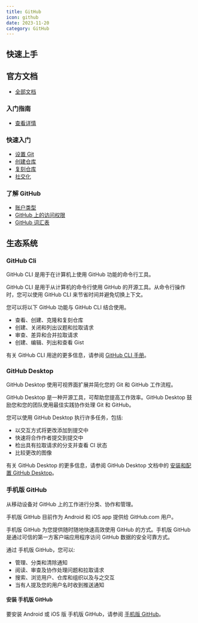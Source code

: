 ```yaml
---
title: GitHub
icon: github
date: 2023-11-20
category: GitHub
---
```


## 快速上手

<Catalog />

## 官方文档

- [全部文档](https://docs.github.com/cn/free-pro-team@latest/github)

### 入门指南

- [查看详情](https://docs.github.com/cn/free-pro-team@latest/github/getting-started-with-github)

### 快速入门

- [设置 Git](https://docs.github.com/cn/free-pro-team@latest/github/getting-started-with-github/set-up-git)
- [创建仓库](https://docs.github.com/cn/free-pro-team@latest/github/getting-started-with-github/create-a-repo)
- [复刻仓库](https://docs.github.com/cn/free-pro-team@latest/github/getting-started-with-github/fork-a-repo)
- [社交化](https://docs.github.com/cn/free-pro-team@latest/github/getting-started-with-github/be-social)

### 了解 GitHub

- [账户类型](https://docs.github.com/cn/free-pro-team@latest/github/getting-started-with-github/types-of-github-accounts)
- [GitHub 上的访问权限](https://docs.github.com/cn/free-pro-team@latest/github/getting-started-with-github/access-permissions-on-github#%E4%B8%AA%E4%BA%BA%E7%94%A8%E6%88%B7%E5%B8%90%E6%88%B7)
- [GitHub 词汇表](https://docs.github.com/cn/free-pro-team@latest/github/getting-started-with-github/github-glossary)

## 生态系统

### GitHub Cli

GitHub CLI 是用于在计算机上使用 GitHub 功能的命令行工具。

GitHub CLI 是用于从计算机的命令行使用 GitHub 的开源工具。从命令行操作时，您可以使用 GitHub CLI 来节省时间并避免切换上下文。

您可以将以下 GitHub 功能与 GitHub CLI 结合使用。

- 查看、创建、克隆和复刻仓库
- 创建、关闭和列出议题和拉取请求
- 审查、差异和合并拉取请求
- 创建、编辑、列出和查看 Gist

有关 GitHub CLI 用途的更多信息，请参阅 [GitHub CLI 手册](https://cli.github.com/manual)。

### GitHub Desktop

GitHub Desktop 使用可视界面扩展并简化您的 Git 和 GitHub 工作流程。

GitHub Desktop 是一种开源工具，可帮助您提高工作效率。GitHub Desktop 鼓励您和您的团队使用最佳实践协作处理 Git 和 GitHub。

您可以使用 GitHub Desktop 执行许多任务，包括:

- 以交互方式将更改添加到提交中
- 快速将合作作者提交到提交中
- 检出具有拉取请求的分支并查看 CI 状态
- 比较更改的图像

有关 GitHub Desktop 的更多信息，请参阅 GitHub Desktop 文档中的 [安装和配置 GitHub Desktop](https://docs.github.com/cn/free-pro-team@latest/desktop/installing-and-configuring-github-desktop)。

### 手机版 GitHub

从移动设备对 GitHub 上的工作进行分类、协作和管理。

手机版 GitHub 目前作为 Android 和 iOS app 提供给 GitHub.com 用户。

手机版 GitHub 为您提供随时随地快速高效使用 GitHub 的方式。手机版 GitHub 是通过可信的第一方客户端应用程序访问 GitHub 数据的安全可靠方式。

通过 手机版 GitHub，您可以:

- 管理、分类和清除通知
- 阅读、审查及协作处理问题和拉取请求
- 搜索、浏览用户、仓库和组织以及与之交互
- 当有人提及您的用户名时收到推送通知

#### 安装 手机版 GitHub

要安装 Android 或 iOS 版 手机版 GitHub，请参阅 [手机版 GitHub](https://github.com/mobile)。
